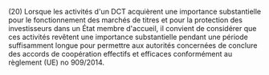 (20) Lorsque les activités d'un DCT acquièrent une importance substantielle pour le fonctionnement des marchés de titres et pour la protection des investisseurs dans un État membre d'accueil, il convient de considérer que ces activités revêtent une importance substantielle pendant une période suffisamment longue pour permettre aux autorités concernées de conclure des accords de coopération effectifs et efficaces conformément au règlement (UE) no 909/2014.